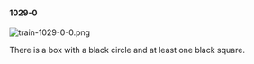 #### 1029-0
![train-1029-0-0.png](https://github.com/lil-lab/nlvr/raw/master/nlvr/train/images/6/train-1029-0-0.png "train-1029-0-0.png")

There is a box with a black circle and at least one black square.